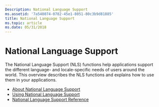 ```yaml
---
Description: National Language Support
ms.assetid: '7a548074-0782-45e1-8051-80c3b9d81885'
title: National Language Support
ms.topic: article
ms.date: 05/31/2018
---
```


# National Language Support

The National Language Support (NLS) functions help applications support the different language- and locale-specific needs of users around the world. This overview describes the NLS functions and explains how to use them in your applications.

-   [About National Language Support](about-national-language-support.md)
-   [Using National Language Support](using-national-language-support.md)
-   [National Language Support Reference](national-language-support-reference.md)

 

 



